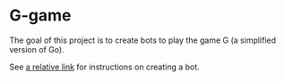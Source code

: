 # G-game

The goal of this project is to create bots to play the game G (a simplified version of Go).

See [a relative link](how-to-create-a-player.py) for instructions on creating a bot.